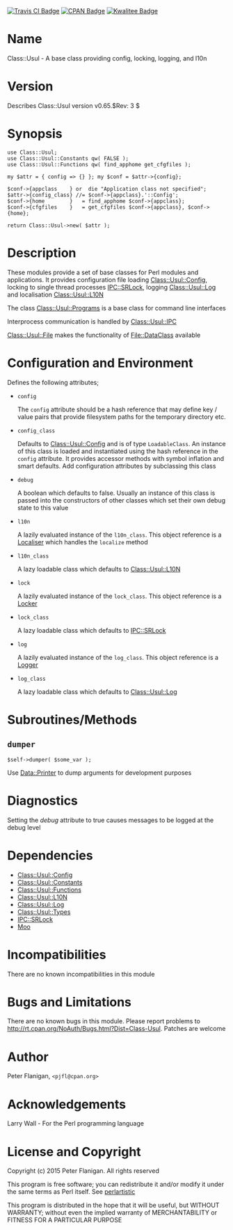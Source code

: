 <div>
    <a href="https://travis-ci.org/pjfl/p5-class-usul"><img src="https://travis-ci.org/pjfl/p5-class-usul.svg?branch=master" alt="Travis CI Badge"></a>
    <a href="http://badge.fury.io/pl/Class-Usul"><img src="https://badge.fury.io/pl/Class-Usul.svg" alt="CPAN Badge"></a>
    <a href="http://cpants.cpanauthors.org/dist/Class-Usul"><img src="http://cpants.cpanauthors.org/dist/Class-Usul.png" alt="Kwalitee Badge"></a>
</div>

# Name

Class::Usul - A base class providing config, locking, logging, and l10n

# Version

Describes Class::Usul version v0.65.$Rev: 3 $

# Synopsis

    use Class::Usul;
    use Class::Usul::Constants qw( FALSE );
    use Class::Usul::Functions qw( find_apphome get_cfgfiles );

    my $attr = { config => {} }; my $conf = $attr->{config};

    $conf->{appclass    } or  die "Application class not specified";
    $attr->{config_class} //= $conf->{appclass}.'::Config';
    $conf->{home        }   = find_apphome $conf->{appclass};
    $conf->{cfgfiles    }   = get_cfgfiles $conf->{appclass}, $conf->{home};

    return Class::Usul->new( $attr );

# Description

These modules provide a set of base classes for Perl modules and
applications. It provides configuration file loading
[Class::Usul::Config](https://metacpan.org/pod/Class::Usul::Config), locking to single thread processes
[IPC::SRLock](https://metacpan.org/pod/IPC::SRLock), logging [Class::Usul::Log](https://metacpan.org/pod/Class::Usul::Log) and localisation
[Class::Usul::L10N](https://metacpan.org/pod/Class::Usul::L10N)

The class [Class::Usul::Programs](https://metacpan.org/pod/Class::Usul::Programs) is a base class for command line interfaces

Interprocess communication is handled by [Class::Usul::IPC](https://metacpan.org/pod/Class::Usul::IPC)

[Class::Usul::File](https://metacpan.org/pod/Class::Usul::File) makes the functionality of [File::DataClass](https://metacpan.org/pod/File::DataClass) available

# Configuration and Environment

Defines the following attributes;

- `config`

    The `config` attribute should be a hash reference that may define key / value
    pairs that provide filesystem paths for the temporary directory etc.

- `config_class`

    Defaults to [Class::Usul::Config](https://metacpan.org/pod/Class::Usul::Config) and is of type `LoadableClass`. An
    instance of this class is loaded and instantiated using the hash reference
    in the `config` attribute. It provides accessor methods with symbol
    inflation and smart defaults. Add configuration attributes by
    subclassing this class

- `debug`

    A boolean which defaults to false. Usually an instance of this class is passed
    into the constructors of other classes which set their own debug state to this
    value

- `l10n`

    A lazily evaluated instance of the `l10n_class`. This object reference is a
    [Localiser](https://metacpan.org/pod/Class::Usul::Types#Localiser) which handles the `localize` method

- `l10n_class`

    A lazy loadable class which defaults to [Class::Usul::L10N](https://metacpan.org/pod/Class::Usul::L10N)

- `lock`

    A lazily evaluated instance of the `lock_class`. This object reference is a
    [Locker](https://metacpan.org/pod/Class::Usul::Types#Locker)

- `lock_class`

    A lazy loadable class which defaults to [IPC::SRLock](https://metacpan.org/pod/IPC::SRLock)

- `log`

    A lazily evaluated instance of the `log_class`. This object reference is a
    [Logger](https://metacpan.org/pod/Class::Usul::Types#Logger)

- `log_class`

    A lazy loadable class which defaults to [Class::Usul::Log](https://metacpan.org/pod/Class::Usul::Log)

# Subroutines/Methods

## `dumper`

    $self->dumper( $some_var );

Use [Data::Printer](https://metacpan.org/pod/Data::Printer) to dump arguments for development purposes

# Diagnostics

Setting the _debug_ attribute to true causes messages to be logged at the
debug level

# Dependencies

- [Class::Usul::Config](https://metacpan.org/pod/Class::Usul::Config)
- [Class::Usul::Constants](https://metacpan.org/pod/Class::Usul::Constants)
- [Class::Usul::Functions](https://metacpan.org/pod/Class::Usul::Functions)
- [Class::Usul::L10N](https://metacpan.org/pod/Class::Usul::L10N)
- [Class::Usul::Log](https://metacpan.org/pod/Class::Usul::Log)
- [Class::Usul::Types](https://metacpan.org/pod/Class::Usul::Types)
- [IPC::SRLock](https://metacpan.org/pod/IPC::SRLock)
- [Moo](https://metacpan.org/pod/Moo)

# Incompatibilities

There are no known incompatibilities in this module

# Bugs and Limitations

There are no known bugs in this module. Please report problems to
http://rt.cpan.org/NoAuth/Bugs.html?Dist=Class-Usul. Patches are
welcome

# Author

Peter Flanigan, `<pjfl@cpan.org>`

# Acknowledgements

Larry Wall - For the Perl programming language

# License and Copyright

Copyright (c) 2015 Peter Flanigan. All rights reserved

This program is free software; you can redistribute it and/or modify it
under the same terms as Perl itself. See [perlartistic](https://metacpan.org/pod/perlartistic)

This program is distributed in the hope that it will be useful,
but WITHOUT WARRANTY; without even the implied warranty of
MERCHANTABILITY or FITNESS FOR A PARTICULAR PURPOSE

